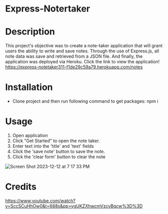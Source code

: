 # Express-Notertaker

# Description
This project's objective was to create a note-taker application that will grant users the ability to write and save notes. Through the use of Express.js, all note data was save and retrieved from a JSON file. And finally, the application was deployed via Heroku.
Click the link to view the application! https://express-notetaker311-f1de29c59a79.herokuapp.com/notes

# Installation
- Clone project and then run following command to get packages: npm i

# Usage
1. Open application
2. Click "Get Started" to open the note taker.
3. Enter text into the 'title' and 'text' fields 
4. Click the 'save note' button to save the note.
5. Click the 'clear form' button to clear the note

![Screen Shot 2023-12-12 at 7 17 33 PM](https://github.com/dtjones23/Express-NoteTaker/assets/142169871/50ab543e-8943-4cae-b60e-46c0a81c3525)

# Credits
https://www.youtube.com/watch?v=SccSCuHhOw0&t=688s&pp=ygUKZXhwcmVzcyBqcw%3D%3D
